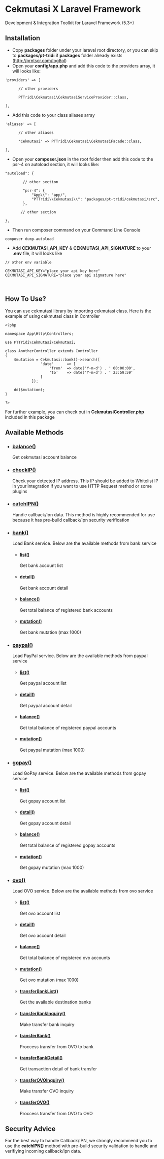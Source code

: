 # Cekmutasi X Laravel Framework
Development &amp; Integration Toolkit for Laravel Framework (5.3+)

## Installation
- Copy **packages** folder under your laravel root directory, or you can skip to **packages/pt-tridi** if **packages** folder already exists (http://prntscr.com/lbg8pl)
- Open your **config/app.php** and add this code to the providers array, it will looks like:

<pre><code>'providers' =&gt; [

      // other providers

      PTTridi\Cekmutasi\CekmutasiServiceProvider::class,

],</code></pre>

- Add this code to your class aliases array

<pre><code>'aliases' =&gt; [

      // other aliases

      'Cekmutasi' => PTTridi\Cekmutasi\CekmutasiFacade::class,

],</code></pre>

- Open your **composer.json** in the root folder then add this code to the psr-4 on autoload section, it will looks like:

<pre><code>&quot;autoload&quot;: {

        // other section
        
        &quot;psr-4&quot;: {
            &quot;App\\&quot;: &quot;app/&quot;,
            &quot;PTTridi\\Cekmutasi\\&quot;: &quot;packages/pt-tridi/cekmutasi/src&quot;,
        },
        
       // other section
       
},</code></pre>

- Then run composer command on your Command Line Console

<pre><code>composer dump-autoload</code></pre>

- Add **CEKMUTASI_API_KEY** & **CEKMUTASI_API_SIGNATURE** to your **.env** file, it will looks like

<pre><code>// other env variable
	
CEKMUTASI_API_KEY="place your api key here"
CEKMUTASI_API_SIGNATURE="place your api signature here"

 </code></pre>

## How To Use?

You can use cekmutasi library by importing cekmutasi class. Here is the example of using cekmutasi class in Controller

<pre><code>&#x3C;?php

namespace App\Http\Controllers;

use PTTridi\Cekmutasi\Cekmutasi;

class AnotherController extends Controller
{
    $mutation = Cekmutasi::bank()-&#x3E;search([
				'date'		=&gt; [
					'from'	=&gt; date('Y-m-d') . ' 00:00:00',
					'to'	=&gt; date('Y-m-d') . ' 23:59:59'
				]
			]);

    dd($mutation);
}

?&#x3E;</code></pre>

For further example, you can check out in **CekmutasiController.php** included in this package

## Available Methods

* ### [balance()](packages/pt-tridi/cekmutasi/src/Cekmutasi.php#L94)
	Get cekmutasi account balance

* ### [checkIP()](packages/pt-tridi/cekmutasi/src/Cekmutasi.php#L82)
	Check your detected IP address. This IP should be added to Whitelist IP in your integration if you want to use HTTP Request method or some plugins
	
* ### [catchIPN()](packages/pt-tridi/cekmutasi/src/Cekmutasi.php#L108)
	Handle callback/ipn data. This method is highly recommended for use because it has pre-build callback/ipn security verification
	
* ### [bank()](packages/pt-tridi/cekmutasi/src/Cekmutasi.php#L28)
	Load Bank service. Below are the available methods from bank service
	- #### [list()](packages/pt-tridi/cekmutasi/src/Services/Bank.php#L42)
		Get bank account list
		
	- #### [detail()](packages/pt-tridi/cekmutasi/src/Services/Bank.php#L68)
		Get bank account detail
		
	- #### [balance()](packages/pt-tridi/cekmutasi/src/Services/Bank.php#L54)
		Get total balance of registered bank accounts
		
	- #### [mutation()](packages/pt-tridi/cekmutasi/src/Services/Bank.php#L28)
		Get bank mutation (max 1000)

* ### [paypal()](packages/pt-tridi/cekmutasi/src/Cekmutasi.php#L42)
	Load PayPal service. Below are the available methods from paypal service
	- #### [list()](packages/pt-tridi/cekmutasi/src/Services/PayPal.php#L42)
		Get paypal account list
		
	- #### [detail()](packages/pt-tridi/cekmutasi/src/Services/PayPal.php#L68)
		Get paypal account detail
		
	- #### [balance()](packages/pt-tridi/cekmutasi/src/Services/PayPal.php#L54)
		Get total balance of registered paypal accounts
		
	- #### [mutation()](packages/pt-tridi/cekmutasi/src/Services/PayPal.php#L28)
		Get paypal mutation (max 1000)
	
* ### [gopay()](packages/pt-tridi/cekmutasi/src/Cekmutasi.php#L56)
	Load GoPay service. Below are the available methods from gopay service
	- #### [list()](packages/pt-tridi/cekmutasi/src/Services/GoPay.php#L42)
		Get gopay account list
		
	- #### [detail()](packages/pt-tridi/cekmutasi/src/Services/GoPay.php#L68)
		Get gopay account detail
		
	- #### [balance()](packages/pt-tridi/cekmutasi/src/Services/GoPay.php#L54)
		Get total balance of registered gopay accounts
		
	- #### [mutation()](packages/pt-tridi/cekmutasi/src/Services/GoPay.php#L28)
		Get gopay mutation (max 1000)
	
* ### [ovo()](packages/pt-tridi/cekmutasi/src/Cekmutasi.php#L70)
	Load OVO service. Below are the available methods from ovo service
	- #### [list()](packages/pt-tridi/cekmutasi/src/Services/OVO.php#L42)
		Get ovo account list
		
	- #### [detail()](packages/pt-tridi/cekmutasi/src/Services/OVO.php#L68)
		Get ovo account detail
		
	- #### [balance()](packages/pt-tridi/cekmutasi/src/Services/OVO.php#L54)
		Get total balance of registered ovo accounts
		
	- #### [mutation()](packages/pt-tridi/cekmutasi/src/Services/OVO.php#L28)
		Get ovo mutation (max 1000)
		
	- #### [transferBankList()](packages/pt-tridi/cekmutasi/src/Services/OVO.php#L84)
		Get the available destination banks
	
	- #### [transferBankInquiry()](packages/pt-tridi/cekmutasi/src/Services/OVO.php#L104)
		Make transfer bank inquiry
		
	- #### [transferBank()](packages/pt-tridi/cekmutasi/src/Services/OVO.php#L128)
		Proccess transfer from OVO to bank
		
	- #### [transferBankDetail()](packages/pt-tridi/cekmutasi/src/Services/OVO.php#L147)
		Get transaction detail of bank transfer
	
	- #### [transferOVOInquiry()](packages/pt-tridi/cekmutasi/src/Services/OVO.php#L165)
		Make transfer OVO inquiry
		
	- #### [transferOVO()](packages/pt-tridi/cekmutasi/src/Services/OVO.php#L186)
		Proccess transfer from OVO to OVO

## Security Advice

For the best way to handle Callback/IPN, we strongly recommend you to use the **catchIPN()** method with pre-build security validation to handle and verifiying incoming callback/ipn data.
